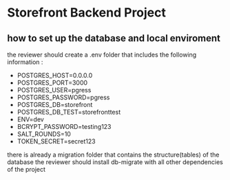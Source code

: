 # Storefront Backend Project

## how to set up the database and local enviroment

the reviewer should create a .env folder that includes the following information : 
- POSTGRES_HOST=0.0.0.0
- POSTGRES_PORT=3000
- POSTGRES_USER=pgress
- POSTGRES_PASSWORD=pgress
- POSTGRES_DB=storefront
- POSTGRES_DB_TEST=storefronttest
- ENV=dev
- BCRYPT_PASSWORD=testing123
- SALT_ROUNDS=10
- TOKEN_SECRET=secret123

there is already a migration folder that contains the structure(tables) of the database
the reviewer should install db-migrate with all other dependencies of the project
